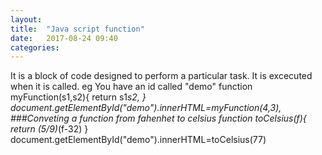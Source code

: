 ```yaml
---
layout: 
title:  "Java script function"
date:   2017-08-24 09:40
categories:  
---
```

It is  a block of code designed to perform a particular task.
It is excecuted  when it is called.
eg 
You have an id called "demo"
function myFunction(s1,s2){
return s1*s2,
}
document.getElementById("demo").innerHTML=myFunction(4,3),
###Conveting a function from fahenhet to celsius
function toCelsius(f){
return (5/9)*(f-32)
}
document.getElementById("demo").innerHTML=toCelsius(77)